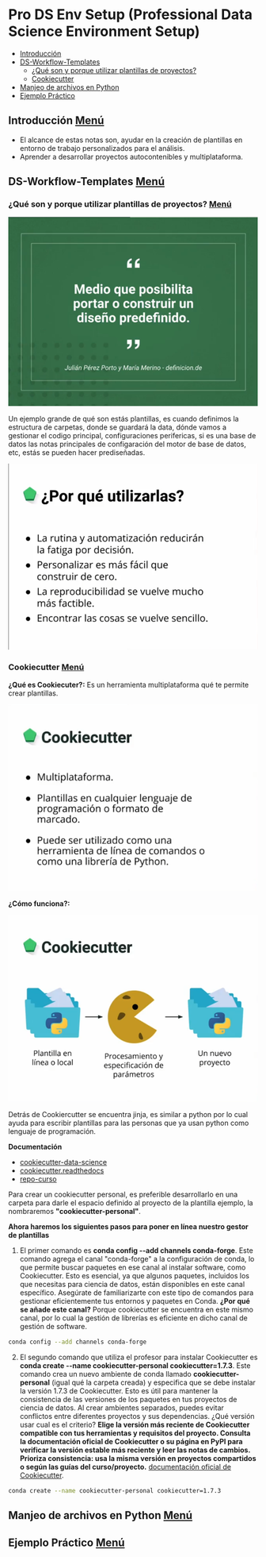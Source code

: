 # Pro DS Env Setup (Professional Data Science Environment Setup)
- [Introducción](#introducción-menú)
- [DS-Workflow-Templates](#ds-workflow-templates-menú)
    - [¿Qué son y porque utilizar plantillas de proyectos?](#qué-son-y-porque-utilizar-plantillas-de-proyectos-menú)
    - [Cookiecutter](#cookiecutter-menú)
- [Manjeo de archivos en Python](#manjeo-de-archivos-en-python-menú)
- [Ejemplo Práctico](#ejemplo-práctico-menú)


## Introducción [Menú](#pro-ds-env-setup-professional-data-science-environment-setup)
- El alcance de estas notas son, ayudar en la creación de plantillas en entorno de trabajo personalizados para el análisis.
- Aprender a desarrollar proyectos autocontenibles y multiplataforma.
## DS-Workflow-Templates [Menú](#pro-ds-env-setup-professional-data-science-environment-setup)
### ¿Qué son y porque utilizar plantillas de proyectos? [Menú](#pro-ds-env-setup-professional-data-science-environment-setup)
![¿Qué son las plantillas de proyecto?](/A03.Pro-DS-Env-Setup/A03-Pro-DS-Env-Setup-Imagenes/PlantillasQueSon.png)

Un ejemplo grande de qué son estás plantillas, es cuando definimos la estructura de carpetas, donde se guardará la data, dónde vamos a gestionar el codigo principal, configuraciones perifericas, si es una base de datos las notas principales de configaración del motor de base de datos, etc, estás se pueden hacer prediseñadas.

![¿Por qué utilizarlas?](/A03.Pro-DS-Env-Setup/A03-Pro-DS-Env-Setup-Imagenes/whyusethem.png)
###  Cookiecutter [Menú](#pro-ds-env-setup-professional-data-science-environment-setup)
**¿Qué es Cookiecuter?:** Es un herramienta multiplataforma qué te permite crear plantillas.

![Cookiecutter](/A03.Pro-DS-Env-Setup/A03-Pro-DS-Env-Setup-Imagenes/cookiecuter.png)

**¿Cómo funciona?:**

![Cookiecutter](/A03.Pro-DS-Env-Setup/A03-Pro-DS-Env-Setup-Imagenes/cookiecuter1.png)

Detrás de Cookiercutter se encuentra jinja, es similar a python por lo cual ayuda para escribir plantillas para las personas que ya usan python como lenguaje de programación.

**Documentación**
- [cookiecutter-data-science](https://cookiecutter-data-science.drivendata.org/)
- [cookiecutter.readthedocs](https://cookiecutter.readthedocs.io/en/1.7.2/README.html)
- [repo-curso](https://github.com/platzi/curso-entorno-avanzado-ds)

Para crear un cookiecutter personal, es preferible desarrollarlo en una carpeta para darle el espacio definido al proyecto de la plantilla ejemplo, la nombraremos **"cookiecutter-personal"**.

**Ahora haremos los siguientes pasos para poner en línea nuestro gestor de plantillas**

1. El primer comando es **conda config --add channels conda-forge**. Este comando agrega el canal "conda-forge" a la configuración de conda, lo que permite buscar paquetes en ese canal al instalar software, como Cookiecutter. Esto es esencial, ya que algunos paquetes, incluidos los que necesitas para ciencia de datos, están disponibles en este canal específico. Asegúrate de familiarizarte con este tipo de comandos para gestionar eficientemente tus entornos y paquetes en Conda. **¿Por qué se añade este canal?** Porque cookiecutter se encuentra en este mismo canal, por lo cual la gestión de librerías es eficiente en dicho canal de gestión de software.

```sh
conda config --add channels conda-forge
```

2. El segundo comando que utiliza el profesor para instalar Cookiecutter es **conda create --name cookiecutter-personal cookiecutter=1.7.3**. Este comando crea un nuevo ambiente de conda llamado **cookiecutter-personal** (igual qué la carpeta creada) y especifica que se debe instalar la versión 1.7.3 de Cookiecutter. Esto es útil para mantener la consistencia de las versiones de los paquetes en tus proyectos de ciencia de datos. Al crear ambientes separados, puedes evitar conflictos entre diferentes proyectos y sus dependencias. ¿Qué versión usar cual es el criterio? **Elige la versión más reciente de Cookiecutter compatible con tus herramientas y requisitos del proyecto. Consulta la documentación oficial de Cookiecutter o su página en PyPI para verificar la versión estable más reciente y leer las notas de cambios. Prioriza consistencia: usa la misma versión en proyectos compartidos o según las guías del curso/proyecto.** [documentación oficial de Cookiecutter](https://cookiecutter.readthedocs.io/en/stable/).

```sh
conda create --name cookiecutter-personal cookiecutter=1.7.3
```

## Manjeo de archivos en Python [Menú](#pro-ds-env-setup-professional-data-science-environment-setup)

## Ejemplo Práctico [Menú](#pro-ds-env-setup-professional-data-science-environment-setup)

